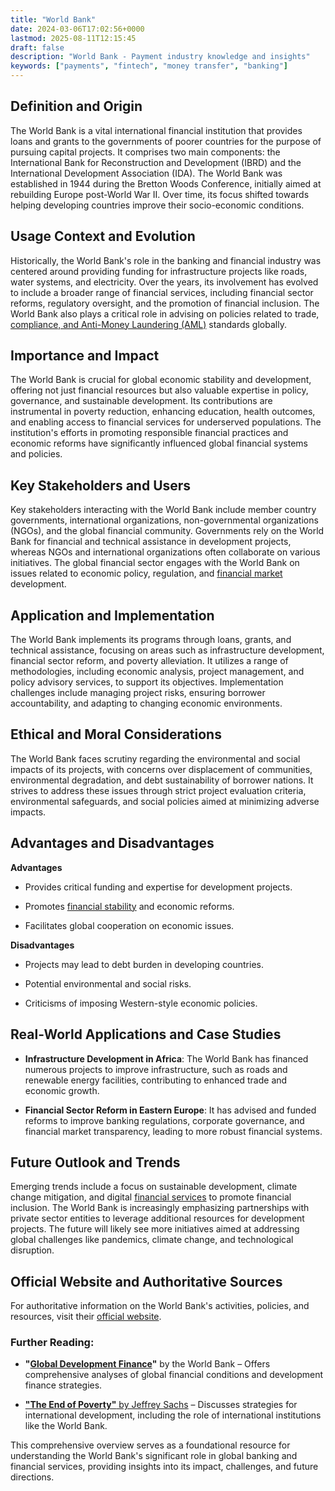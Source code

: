 ```yaml
---
title: "World Bank"
date: 2024-03-06T17:02:56+0000
lastmod: 2025-08-11T12:15:45
draft: false
description: "World Bank - Payment industry knowledge and insights"
keywords: ["payments", "fintech", "money transfer", "banking"]
---
```


## Definition and Origin

The World Bank is a vital international financial institution that provides loans and grants to the governments of poorer countries for the purpose of pursuing capital projects. It comprises two main components: the International Bank for Reconstruction and Development (IBRD) and the International Development Association (IDA). The World Bank was established in 1944 during the Bretton Woods Conference, initially aimed at rebuilding Europe post-World War II. Over time, its focus shifted towards helping developing countries improve their socio-economic conditions.

## Usage Context and Evolution

Historically, the World Bank's role in the banking and financial industry was centered around providing funding for infrastructure projects like roads, water systems, and electricity. Over the years, its involvement has evolved to include a broader range of financial services, including financial sector reforms, regulatory oversight, and the promotion of financial inclusion. The World Bank also plays a critical role in advising on policies related to trade, [compliance, and Anti-Money Laundering (AML)](https://faisalkhanllc.xyz/resources/payments-wiki/a/aml-compliance/) standards globally.

## Importance and Impact

The World Bank is crucial for global economic stability and development, offering not just financial resources but also valuable expertise in policy, governance, and sustainable development. Its contributions are instrumental in poverty reduction, enhancing education, health outcomes, and enabling access to financial services for underserved populations. The institution's efforts in promoting responsible financial practices and economic reforms have significantly influenced global financial systems and policies.

## Key Stakeholders and Users

Key stakeholders interacting with the World Bank include member country governments, international organizations, non-governmental organizations (NGOs), and the global financial community. Governments rely on the World Bank for financial and technical assistance in development projects, whereas NGOs and international organizations often collaborate on various initiatives. The global financial sector engages with the World Bank on issues related to economic policy, regulation, and [financial market](https://faisalkhanllc.xyz/resources/payments-wiki/f/financial-markets/) development.

## Application and Implementation

The World Bank implements its programs through loans, grants, and technical assistance, focusing on areas such as infrastructure development, financial sector reform, and poverty alleviation. It utilizes a range of methodologies, including economic analysis, project management, and policy advisory services, to support its objectives. Implementation challenges include managing project risks, ensuring borrower accountability, and adapting to changing economic environments.

## Ethical and Moral Considerations

The World Bank faces scrutiny regarding the environmental and social impacts of its projects, with concerns over displacement of communities, environmental degradation, and debt sustainability of borrower nations. It strives to address these issues through strict project evaluation criteria, environmental safeguards, and social policies aimed at minimizing adverse impacts.

## Advantages and Disadvantages

**Advantages**

- Provides critical funding and expertise for development projects.

- Promotes [financial stability](https://faisalkhanllc.xyz/resources/payments-wiki/f/financial-stability/) and economic reforms.

- Facilitates global cooperation on economic issues.

**Disadvantages**

- Projects may lead to debt burden in developing countries.

- Potential environmental and social risks.

- Criticisms of imposing Western-style economic policies.

## Real-World Applications and Case Studies

- **Infrastructure Development in Africa**: The World Bank has financed numerous projects to improve infrastructure, such as roads and renewable energy facilities, contributing to enhanced trade and economic growth.

- **Financial Sector Reform in Eastern Europe**: It has advised and funded reforms to improve banking regulations, corporate governance, and financial market transparency, leading to more robust financial systems.

## Future Outlook and Trends

Emerging trends include a focus on sustainable development, climate change mitigation, and digital [financial services](https://faisalkhanllc.xyz/resources/payments-wiki/f/financial-services/) to promote financial inclusion. The World Bank is increasingly emphasizing partnerships with private sector entities to leverage additional resources for development projects. The future will likely see more initiatives aimed at addressing global challenges like pandemics, climate change, and technological disruption.

## Official Website and Authoritative Sources

For authoritative information on the World Bank's activities, policies, and resources, visit their [official website](http://www.worldbank.org).

### Further Reading:

- **"[Global Development Finance](https://databank.worldbank.org/source/global-financial-development)"** by the World Bank – Offers comprehensive analyses of global financial conditions and development finance strategies.

- [**"The End of Poverty"** by Jeffrey Sachs](https://www.goodreads.com/book/show/9854.The_End_of_Poverty) – Discusses strategies for international development, including the role of international institutions like the World Bank.

This comprehensive overview serves as a foundational resource for understanding the World Bank's significant role in global banking and financial services, providing insights into its impact, challenges, and future directions.